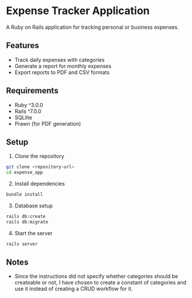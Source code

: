 # Expense Tracker Application

A Ruby on Rails application for tracking personal or business expenses.

## Features

- Track daily expenses with categories
- Generate a report for monthly expenses
- Export reports to PDF and CSV formats

## Requirements

- Ruby ^3.0.0
- Rails ^7.0.0
- SQLlite
- Prawn (for PDF generation)

## Setup

1. Clone the repository
```bash
git clone <repository-url>
cd expense_app
```

2. Install dependencies
```bash
bundle install
```

3. Database setup
```bash
rails db:create
rails db:migrate
```

4. Start the server
```bash
rails server
```

## Notes

- Since the instructions did not specify whether categories should be createable or not, I have chosen to create a constant of categories and use it instead of creating a CRUD workflow for it.

